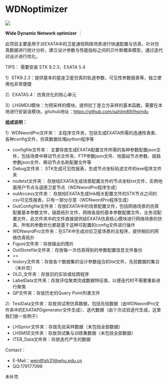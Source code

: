 # WDNoptimizer


![](http://m.qpic.cn/psb?/V10dYaiX2qXpCo/kHxKVg2sa1DKs6NtDU.qe6mxeo*Ae34F.J*gz4YQrGs!/b/dLgAAAAAAAAA&bo=WAWwAQAAAAARF8w!&rf=viewer_4&t=5)

**Wide Dynamic Network optimizer** ：

此项目主要是用于对EXATA中的卫星通信网络场景进行快速配置与仿真，针对仿真数据进行统计分析，建立设计参数与性能指标之间的贝叶斯概率模型，通过迭代对设计进行优化。



TIPS： 需要安装 STK 9.2.3，EXATA 5.4

1）STK9.2.3：提供基本的星座卫星仿真的轨道参数，可见性参数报表等，独立使用也非常便捷

2）EXATA5.4：仿真优化的核心单元

3）LHSMDU模块：为预采样的模块，提供拉丁差立方采样的基本函数，需要在本地进行安装该模块。gituhub地址：<https://github.com/sahilm89/lhsmdu>







**组成说明：**

1）WDNwordPro文件夹： 主程序文件夹，包括生成EXATA所需的连通性表表、各种config文件，仿真数据处理python程序等

- configfile文件夹： 主要存放生成EXATA配置文件所需的各种参数配置json文件，包括场景中移动节点文件夹、FTP参数json文件、地面站节点参数、链路参数json文件、移动节点名称配置文件等
- Debug文件夹： STK生成可见性报表，生成节点坐标轨迹文件的exe程序文件夹
- nodetxt文件夹： 存放给EXATA生成场景配置文件的节点坐标txt文件，实例地面用户节点与遥感卫星节点（WDNwordPro程序生成）
- outAccess文件夹： 存放给EXATA生成link相关配置文件的STK节点之间的csv可见性报表，只有一部分示意（WDNwordPro程序生成）
- OutConfigfile文件夹：存放EXATA中的场景配置文件，包括网络场景的仿真配置基本参数文件，链路拓扑文件，网络各层的基本参数配置文件，业务流配置文件，此文件夹中的文件直接提供给EXATA仿真核心模块进行网络场景的仿真，所有的参数优化都是基于这种可配置的config文件进行操作
- WDNwordPro文件夹：在STK中生成对应卫星场景的主程序，提供相应的网络仿真拓扑
- Figure文件夹：存放输出的图片
- OutStorefile文件夹：存放每一次仿真得到的参数配置信息文件备份
- ==
- history文件夹：存放各个数据集的设计参数组合的list文件，先验数据的集合（未补完）
- OLD_文件夹：存放旧的实验或绘图程序
- LabelData文件夹：存放评估聚类完成数据特征值，以便迭代时不需要重新进行聚类
- QP文件夹：存放历史的Query  Point列表文件





2）TestData文件夹：存放测试用仿真数据，包括先验数据（由WDNwordPro文件夹中的EXATAPDgenerator文件生成）、迭代数据（由个次试验迭代生成，这里我们放一些例子）
- LHSprior文件夹：存放先验采样数据（未包括全部数据）
- LHSMSE文件夹：存放测试集与训练集数据（未包括全部数据）
- ITER_Data文件夹：存放迭代产生的数据








Contact：
- E-Mail：weirdfish31@whu.edu.cn
- QQ:179177098







未补完